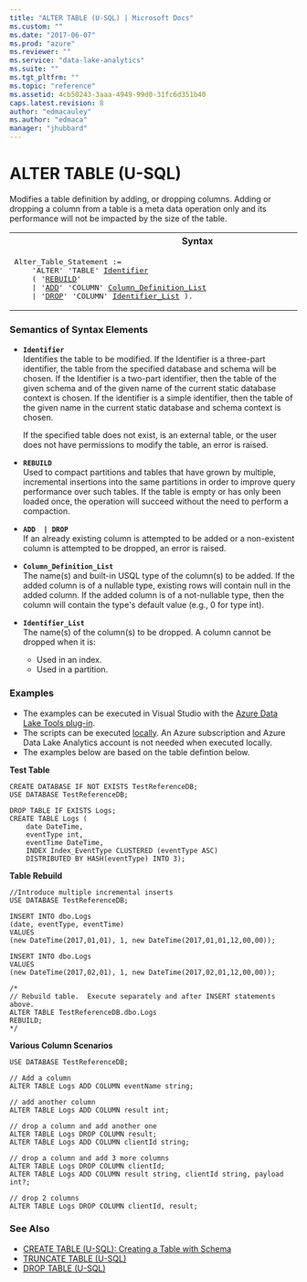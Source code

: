 ```yaml
---
title: "ALTER TABLE (U-SQL) | Microsoft Docs"
ms.custom: ""
ms.date: "2017-06-07"
ms.prod: "azure"
ms.reviewer: ""
ms.service: "data-lake-analytics"
ms.suite: ""
ms.tgt_pltfrm: ""
ms.topic: "reference"
ms.assetid: 4cb50243-3aaa-4949-99d0-31fc6d351b40
caps.latest.revision: 8
author: "edmacauley"
ms.author: "edmaca"
manager: "jhubbard"
---
```

# ALTER TABLE (U-SQL)
Modifies a table definition by adding, or dropping columns.  Adding or dropping a column from a table is a meta data operation only and its performance will not be impacted by the size of the table. 

<table><th>Syntax</th><tr><td><pre>
Alter_Table_Statement :=                                                          
    'ALTER' 'TABLE' <a href="#ident">Identifier</a>   
    ( '<a href="#rebuild">REBUILD</a>'
    | '<a href="#add_drop">ADD</a>' 'COLUMN' <a href="#cdl">Column_Definition_List</a>     
    | '<a href="#add_drop">DROP</a>' 'COLUMN' <a href="#identList">Identifier_List</a> ).  
</pre></td></tr></table>

### Semantics of Syntax Elements  
-    <a name="ident"></a>**`Identifier`**   
Identifies the table to be modified. If the Identifier is a three-part identifier, the table from the specified database and schema will be chosen. If the Identifier is a two-part identifier, then the table of the given schema and of the given name of the current static database context is chosen. If the identifier is a simple identifier, then the table of the given name in the current static database and schema context is chosen.  
    
      If the specified table does not exist, is an external table, or the user does not have permissions to modify the table, an error is raised. 
      
-    <a name="rebuild"></a>**`REBUILD`**  
    Used to compact partitions and tables that have grown by multiple, incremental insertions into the same partitions in order to improve query performance over such tables.  If the table is empty or has only been loaded once, the operation will succeed without the need to perform a compaction.

-    <a name="add_drop"></a>**`ADD  | DROP`**  
    If an already existing column is attempted to be added or a non-existent column is attempted to be dropped, an error is raised.  
      
-    <a name="cdl"></a>**`Column_Definition_List`**       
The name(s) and built-in USQL type of the column(s) to be added.  If the added column is of a nullable type, existing rows will contain null in the added column.  If the added column is of a not-nullable type, then the column will contain the type's default value (e.g., 0 for type int).  

-    <a name="identList"></a>**`Identifier_List`**  
The name(s) of the column(s) to be dropped.  A column cannot be dropped when it is: 
     * Used in an index. 
     * Used in a partition.

### Examples
- The examples can be executed in Visual Studio with the [Azure Data Lake Tools plug-in](https://www.microsoft.com/download/details.aspx?id=49504).  
- The scripts can be executed [locally](https://docs.microsoft.com/azure/data-lake-analytics/data-lake-analytics-data-lake-tools-get-started#run-u-sql-locally).  An Azure subscription and Azure Data Lake Analytics account is not needed when executed locally.
- The examples below are based on the table defintion below.   

**Test Table**   
```
CREATE DATABASE IF NOT EXISTS TestReferenceDB; 
USE DATABASE TestReferenceDB;

DROP TABLE IF EXISTS Logs;
CREATE TABLE Logs (
    date DateTime, 
    eventType int, 
    eventTime DateTime, 
    INDEX Index_EventType CLUSTERED (eventType ASC) 
    DISTRIBUTED BY HASH(eventType) INTO 3);
```

**Table Rebuild**   
```
//Introduce multiple incremental inserts
USE DATABASE TestReferenceDB;

INSERT INTO dbo.Logs
(date, eventType, eventTime)
VALUES
(new DateTime(2017,01,01), 1, new DateTime(2017,01,01,12,00,00));

INSERT INTO dbo.Logs
VALUES
(new DateTime(2017,02,01), 1, new DateTime(2017,02,01,12,00,00));

/*
// Rebuild table.  Execute separately and after INSERT statements above.
ALTER TABLE TestReferenceDB.dbo.Logs
REBUILD;
*/
```

**Various Column Scenarios**    
```
USE DATABASE TestReferenceDB;

// Add a column
ALTER TABLE Logs ADD COLUMN eventName string;

// add another column
ALTER TABLE Logs ADD COLUMN result int;

// drop a column and add another one
ALTER TABLE Logs DROP COLUMN result;
ALTER TABLE Logs ADD COLUMN clientId string;

// drop a column and add 3 more columns
ALTER TABLE Logs DROP COLUMN clientId;
ALTER TABLE Logs ADD COLUMN result string, clientId string, payload int?;

// drop 2 columns
ALTER TABLE Logs DROP COLUMN clientId, result;
```

### See Also  
* [CREATE TABLE (U-SQL): Creating a Table with Schema](../USQL/create-table-u-sql-creating-a-table-with-schema.md)   
* [TRUNCATE TABLE (U-SQL)](../USQL/truncate-table-u-sql.md)
* [DROP TABLE (U-SQL)](../USQL/drop-table-u-sql.md)  